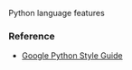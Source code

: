 Python language features


### Reference
* [Google Python Style Guide](https://google.github.io/styleguide/pyguide.html)
